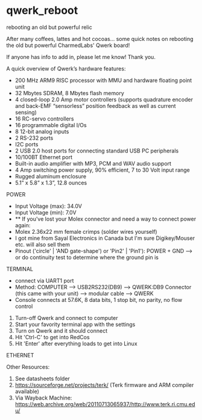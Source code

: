 # qwerk_reboot
rebooting an old but powerful relic

After many coffees, lattes and hot cocoas...
some quick notes on rebooting the old but powerful CharmedLabs' Qwerk board!

If anyone has info to add in, please let me know! Thank you.

A quick overview of Qwerk’s hardware features:
- 200 MHz ARM9 RISC processor with MMU and hardware floating point unit
- 32 Mbytes SDRAM, 8 Mbytes flash memory
- 4 closed-loop 2.0 Amp motor controllers (supports quadrature encoder and back-EMF “sensorless” position feedback as well as
current sensing)
- 16 RC-servo controllers
- 16 programmable digital I/Os
- 8 12-bit analog inputs
- 2 RS-232 ports
- I2C ports
- 2 USB 2.0 host ports for connecting standard USB PC peripherals
- 10/100BT Ethernet port
- Built-in audio amplifier with MP3, PCM and WAV audio support
- 4 Amp switching power supply, 90% efficient, 7 to 30 Volt input range
- Rugged aluminum enclosure
- 5.1” x 5.8” x 1.3”, 12.8 ounces

POWER
- Input Voltage (max): 34.0V
- Input Voltage (min):  7.0V
- ** If you've lost your Molex connector and need a way to connect power again:
- Molex 2.36x22 mm female crimps (solder wires yourself)
- I got mine from Sayal Electronics in Canada but I'm sure Digikey/Mouser etc. will also sell them
- Pinout ('circle' | 'AND gate-shape') or 'Pin2' | 'Pin1'): POWER + GND
--> or do continuity test to determine where the ground pin is

TERMINAL
- connect via UART1 port
- Method: COMPUTER --> USB2RS232(DB9) --> QWERK:DB9 Connector (this came with your unit) --> modular cable --> QWERK
- Console connects at 57.6K, 8 data bits, 1 stop bit, no parity, no flow control
1. Turn-off Qwerk and connect to computer
2. Start your favority terminal app with the settings
3. Turn on Qwerk and it should connect
4. Hit 'Ctrl-C' to get into RedCos
5. Hit 'Enter' after everything loads to get into Linux

ETHERNET
<To-do>

Other Resources:
1. See datasheets folder
2. https://sourceforge.net/projects/terk/ (Terk firmware and ARM compiler available)
2. Via Wayback Machine: https://web.archive.org/web/20110713065937/http://www.terk.ri.cmu.edu/

